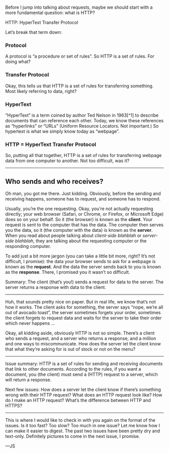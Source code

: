 Before I jump into talking about requests, maybe we should start with a more fundamental question: what is HTTP?

HTTP: HyperText Transfer Protocol

Let’s break that term down:

### Protocol

A protocol is “a procedure or set of rules”. So HTTP is a set of rules. For doing what?

### Transfer Protocol

Okay, this tells us that HTTP is a set of rules for transferring something. Most likely referring to data, right? 

### HyperText

“HyperText” is a term coined by author Ted Nelson in 1963[^1] to describe documents that can reference each other. Today, we know these references as “hyperlinks” or “URLs” (Uniform Resource Locators. Not important.) So hypertext is what we simply know today as “webpage”.

[1]: https://en.wikipedia.org/wiki/Hypertext "Hypertext - Wikipedia"

### HTTP = HyperText Transfer Protocol

So, putting all that together, HTTP is a set of rules for transferring webpage data from one computer to another. Not too difficult, was it?

<hr/>

## Who sends and who receives?

Oh man, you got me there. Just kidding. Obviously, before the sending and receiving happens, someone has to request, and someone has to respond.

Usually, you’re the one requesting. Okay, you’re not actually requesting directly; your web browser (Safari, or Chrome, or Firefox, or Microsoft Edge) does so on your behalf. So it (the browser) is known as the **client**. Your request is sent to the computer that has the data. The computer then serves you the data, so it (the computer with the data) is known as the **server**. When you read about people talking about *client-side blahblah* or *server-side blahblah*, they are talking about the requesting computer or the responding computer.

To add just a bit more jargon (you can take a little bit more, right? It’s not difficult, I promise): the data your browser sends to ask for a webpage is known as the **request**. And the data the server sends back to you is known as the **response**. There, I promised you it wasn’t so difficult.

Summary: The client (that’s you!) sends a request for data to the server. The server returns a response with data to the client.

<hr/>

Huh, that sounds pretty nice on paper. But in real life, we know that’s not how it works. The client asks for something, the server says “nope, we’re all out of avocado toast”, the server sometimes forgets your order, sometimes the client forgets to request data and waits for the server to take their order which never happens …

Okay, all kidding aside, obviously HTTP is not so simple. There’s a client who sends a request, and a server who returns a response, and a million and one ways to miscommunicate. How does the server let the client know that what they’re asking for is out of stock or not on the menu?

<hr/>

Issue summary: HTTP is a set of rules for sending and receiving documents that link to other documents. According to the rules, if you want a document, you (the client) must send a (HTTP) request to a server, which will return a response.

Next few issues: How does a server let the client know if there’s something wrong with their HTTP request? What does an HTTP request look like? How do I make an HTTP request? What’s the difference between HTTP and HTTPS?

<hr/>

This is where I would like to check in with you again on the format of the issues. Is it too fast? Too slow? Too much in one issue? Let me know how I can make it easier to digest. The past two issues have been pretty dry and text-only. Definitely pictures to come in the next issue, I promise.

—JS
